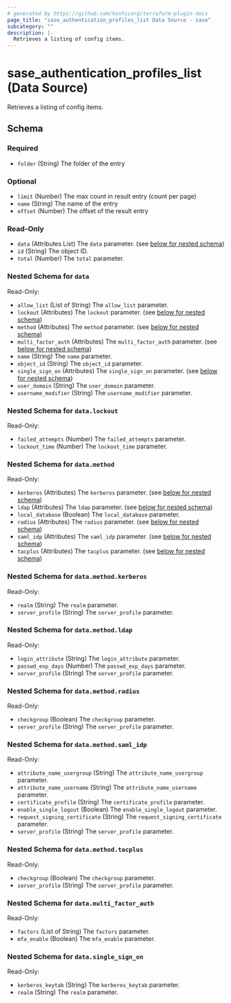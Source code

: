 ```yaml
---
# generated by https://github.com/hashicorp/terraform-plugin-docs
page_title: "sase_authentication_profiles_list Data Source - sase"
subcategory: ""
description: |-
  Retrieves a listing of config items.
---
```


# sase_authentication_profiles_list (Data Source)

Retrieves a listing of config items.



<!-- schema generated by tfplugindocs -->
## Schema

### Required

- `folder` (String) The folder of the entry

### Optional

- `limit` (Number) The max count in result entry (count per page)
- `name` (String) The name of the entry
- `offset` (Number) The offset of the result entry

### Read-Only

- `data` (Attributes List) The `data` parameter. (see [below for nested schema](#nestedatt--data))
- `id` (String) The object ID.
- `total` (Number) The `total` parameter.

<a id="nestedatt--data"></a>
### Nested Schema for `data`

Read-Only:

- `allow_list` (List of String) The `allow_list` parameter.
- `lockout` (Attributes) The `lockout` parameter. (see [below for nested schema](#nestedatt--data--lockout))
- `method` (Attributes) The `method` parameter. (see [below for nested schema](#nestedatt--data--method))
- `multi_factor_auth` (Attributes) The `multi_factor_auth` parameter. (see [below for nested schema](#nestedatt--data--multi_factor_auth))
- `name` (String) The `name` parameter.
- `object_id` (String) The `object_id` parameter.
- `single_sign_on` (Attributes) The `single_sign_on` parameter. (see [below for nested schema](#nestedatt--data--single_sign_on))
- `user_domain` (String) The `user_domain` parameter.
- `username_modifier` (String) The `username_modifier` parameter.

<a id="nestedatt--data--lockout"></a>
### Nested Schema for `data.lockout`

Read-Only:

- `failed_attempts` (Number) The `failed_attempts` parameter.
- `lockout_time` (Number) The `lockout_time` parameter.


<a id="nestedatt--data--method"></a>
### Nested Schema for `data.method`

Read-Only:

- `kerberos` (Attributes) The `kerberos` parameter. (see [below for nested schema](#nestedatt--data--method--kerberos))
- `ldap` (Attributes) The `ldap` parameter. (see [below for nested schema](#nestedatt--data--method--ldap))
- `local_database` (Boolean) The `local_database` parameter.
- `radius` (Attributes) The `radius` parameter. (see [below for nested schema](#nestedatt--data--method--radius))
- `saml_idp` (Attributes) The `saml_idp` parameter. (see [below for nested schema](#nestedatt--data--method--saml_idp))
- `tacplus` (Attributes) The `tacplus` parameter. (see [below for nested schema](#nestedatt--data--method--tacplus))

<a id="nestedatt--data--method--kerberos"></a>
### Nested Schema for `data.method.kerberos`

Read-Only:

- `realm` (String) The `realm` parameter.
- `server_profile` (String) The `server_profile` parameter.


<a id="nestedatt--data--method--ldap"></a>
### Nested Schema for `data.method.ldap`

Read-Only:

- `login_attribute` (String) The `login_attribute` parameter.
- `passwd_exp_days` (Number) The `passwd_exp_days` parameter.
- `server_profile` (String) The `server_profile` parameter.


<a id="nestedatt--data--method--radius"></a>
### Nested Schema for `data.method.radius`

Read-Only:

- `checkgroup` (Boolean) The `checkgroup` parameter.
- `server_profile` (String) The `server_profile` parameter.


<a id="nestedatt--data--method--saml_idp"></a>
### Nested Schema for `data.method.saml_idp`

Read-Only:

- `attribute_name_usergroup` (String) The `attribute_name_usergroup` parameter.
- `attribute_name_username` (String) The `attribute_name_username` parameter.
- `certificate_profile` (String) The `certificate_profile` parameter.
- `enable_single_logout` (Boolean) The `enable_single_logout` parameter.
- `request_signing_certificate` (String) The `request_signing_certificate` parameter.
- `server_profile` (String) The `server_profile` parameter.


<a id="nestedatt--data--method--tacplus"></a>
### Nested Schema for `data.method.tacplus`

Read-Only:

- `checkgroup` (Boolean) The `checkgroup` parameter.
- `server_profile` (String) The `server_profile` parameter.



<a id="nestedatt--data--multi_factor_auth"></a>
### Nested Schema for `data.multi_factor_auth`

Read-Only:

- `factors` (List of String) The `factors` parameter.
- `mfa_enable` (Boolean) The `mfa_enable` parameter.


<a id="nestedatt--data--single_sign_on"></a>
### Nested Schema for `data.single_sign_on`

Read-Only:

- `kerberos_keytab` (String) The `kerberos_keytab` parameter.
- `realm` (String) The `realm` parameter.


